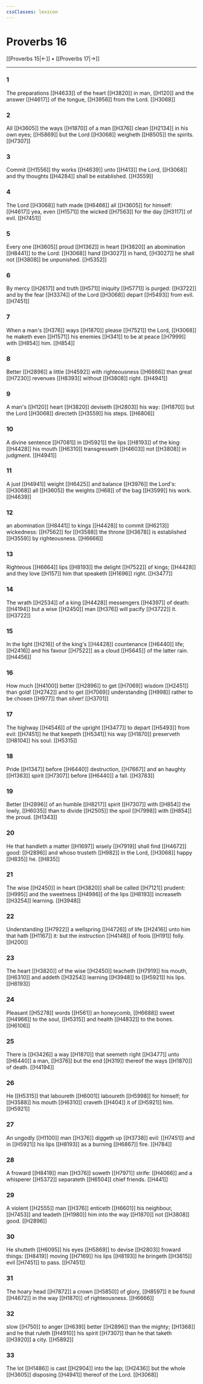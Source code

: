 ```yaml
---
cssClasses: lexicon
---
```

# Proverbs 16

[[Proverbs 15|←]] • [[Proverbs 17|→]]

---

### 1
The preparations [[H4633]] of the heart [[H3820]] in man, [[H120]] and the answer [[H4617]] of the tongue, [[H3956]] from the Lord. [[H3068]]

### 2
All [[H3605]] the ways [[H1870]] of a man [[H376]] clean [[H2134]] in his own eyes; [[H5869]] but the Lord [[H3068]] weigheth [[H8505]] the spirits. [[H7307]]

### 3
Commit [[H1556]] thy works [[H4639]] unto [[H413]] the Lord, [[H3068]] and thy thoughts [[H4284]] shall be established. [[H3559]]

### 4
The Lord [[H3068]] hath made [[H6466]] all [[H3605]] for himself: [[H4617]] yea, even [[H1571]] the wicked [[H7563]] for the day [[H3117]] of evil. [[H7451]]

### 5
Every one [[H3605]] proud [[H1362]] in heart [[H3820]] an abomination [[H8441]] to the Lord: [[H3068]] hand [[H3027]] in hand, [[H3027]] he shall not [[H3808]] be unpunished. [[H5352]]

### 6
By mercy [[H2617]] and truth [[H571]] iniquity [[H5771]] is purged: [[H3722]] and by the fear [[H3374]] of the Lord [[H3068]] depart [[H5493]] from evil. [[H7451]]

### 7
When a man's [[H376]] ways [[H1870]] please [[H7521]] the Lord, [[H3068]] he maketh even [[H1571]] his enemies [[H341]] to be at peace [[H7999]] with [[H854]] him. [[H854]]

### 8
Better [[H2896]] a little [[H4592]] with righteousness [[H6666]] than great [[H7230]] revenues [[H8393]] without [[H3808]] right. [[H4941]]

### 9
A man's [[H120]] heart [[H3820]] deviseth [[H2803]] his way: [[H1870]] but the Lord [[H3068]] directeth [[H3559]] his steps. [[H6806]]

### 10
A divine sentence [[H7081]] in [[H5921]] the lips [[H8193]] of the king: [[H4428]] his mouth [[H6310]] transgresseth [[H4603]] not [[H3808]] in judgment. [[H4941]]

### 11
A just [[H4941]] weight [[H6425]] and balance [[H3976]] the Lord's: [[H3068]] all [[H3605]] the weights [[H68]] of the bag [[H3599]] his work. [[H4639]]

### 12
an abomination [[H8441]] to kings [[H4428]] to commit [[H6213]] wickedness: [[H7562]] for [[H3588]] the throne [[H3678]] is established [[H3559]] by righteousness. [[H6666]]

### 13
Righteous [[H6664]] lips [[H8193]] the delight [[H7522]] of kings; [[H4428]] and they love [[H157]] him that speaketh [[H1696]] right. [[H3477]]

### 14
The wrath [[H2534]] of a king [[H4428]] messengers [[H4397]] of death: [[H4194]] but a wise [[H2450]] man [[H376]] will pacify [[H3722]] it. [[H3722]]

### 15
In the light [[H216]] of the king's [[H4428]] countenance [[H6440]] life; [[H2416]] and his favour [[H7522]] as a cloud [[H5645]] of the latter rain. [[H4456]]

### 16
How much [[H4100]] better [[H2896]] to get [[H7069]] wisdom [[H2451]] than gold! [[H2742]] and to get [[H7069]] understanding [[H998]] rather to be chosen [[H977]] than silver! [[H3701]]

### 17
The highway [[H4546]] of the upright [[H3477]] to depart [[H5493]] from evil: [[H7451]] he that keepeth [[H5341]] his way [[H1870]] preserveth [[H8104]] his soul. [[H5315]]

### 18
Pride [[H1347]] before [[H6440]] destruction, [[H7667]] and an haughty [[H1363]] spirit [[H7307]] before [[H6440]] a fall. [[H3783]]

### 19
Better [[H2896]] of an humble [[H8217]] spirit [[H7307]] with [[H854]] the lowly, [[H6035]] than to divide [[H2505]] the spoil [[H7998]] with [[H854]] the proud. [[H1343]]

### 20
He that handleth a matter [[H1697]] wisely [[H7919]] shall find [[H4672]] good: [[H2896]] and whoso trusteth [[H982]] in the Lord, [[H3068]] happy [[H835]] he. [[H835]]

### 21
The wise [[H2450]] in heart [[H3820]] shall be called [[H7121]] prudent: [[H995]] and the sweetness [[H4986]] of the lips [[H8193]] increaseth [[H3254]] learning. [[H3948]]

### 22
Understanding [[H7922]] a wellspring [[H4726]] of life [[H2416]] unto him that hath [[H1167]] it: but the instruction [[H4148]] of fools [[H191]] folly. [[H200]]

### 23
The heart [[H3820]] of the wise [[H2450]] teacheth [[H7919]] his mouth, [[H6310]] and addeth [[H3254]] learning [[H3948]] to [[H5921]] his lips. [[H8193]]

### 24
Pleasant [[H5278]] words [[H561]] an honeycomb, [[H6688]] sweet [[H4966]] to the soul, [[H5315]] and health [[H4832]] to the bones. [[H6106]]

### 25
There is [[H3426]] a way [[H1870]] that seemeth right [[H3477]] unto [[H6440]] a man, [[H376]] but the end [[H319]] thereof the ways [[H1870]] of death. [[H4194]]

### 26
He [[H5315]] that laboureth [[H6001]] laboureth [[H5998]] for himself; for [[H3588]] his mouth [[H6310]] craveth [[H404]] it of [[H5921]] him. [[H5921]]

### 27
An ungodly [[H1100]] man [[H376]] diggeth up [[H3738]] evil: [[H7451]] and in [[H5921]] his lips [[H8193]] as a burning [[H6867]] fire. [[H784]]

### 28
A froward [[H8419]] man [[H376]] soweth [[H7971]] strife: [[H4066]] and a whisperer [[H5372]] separateth [[H6504]] chief friends. [[H441]]

### 29
A violent [[H2555]] man [[H376]] enticeth [[H6601]] his neighbour, [[H7453]] and leadeth [[H1980]] him into the way [[H1870]] not [[H3808]] good. [[H2896]]

### 30
He shutteth [[H6095]] his eyes [[H5869]] to devise [[H2803]] froward things: [[H8419]] moving [[H7169]] his lips [[H8193]] he bringeth [[H3615]] evil [[H7451]] to pass. [[H7451]]

### 31
The hoary head [[H7872]] a crown [[H5850]] of glory, [[H8597]] it be found [[H4672]] in the way [[H1870]] of righteousness. [[H6666]]

### 32
slow [[H750]] to anger [[H639]] better [[H2896]] than the mighty; [[H1368]] and he that ruleth [[H4910]] his spirit [[H7307]] than he that taketh [[H3920]] a city. [[H5892]]

### 33
The lot [[H1486]] is cast [[H2904]] into the lap; [[H2436]] but the whole [[H3605]] disposing [[H4941]] thereof of the Lord. [[H3068]]